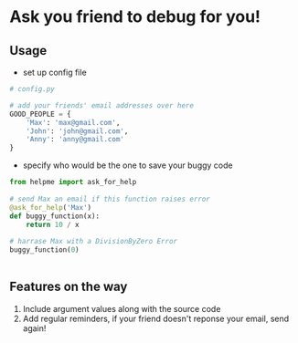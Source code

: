 # Ask you friend to debug for you!

## Usage

- set up config file
```python
# config.py

# add your friends' email addresses over here
GOOD_PEOPLE = {
	'Max': 'max@gmail.com',
	'John': 'john@gmail.com',
	'Anny': 'anny@gmail.com'
}

```

- specify who would be the one to save your buggy code
```python
from helpme import ask_for_help
	
# send Max an email if this function raises error
@ask_for_help('Max')
def buggy_function(x):
	return 10 / x
	
# harrase Max with a DivisionByZero Error
buggy_function(0)
	
```


## Features on the way
1. Include argument values along with the source code  
2. Add regular reminders, if your friend doesn't reponse your email, send again!